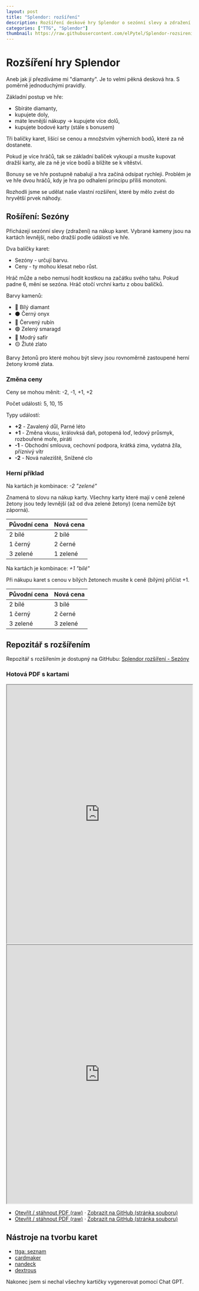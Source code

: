 ```yaml
---
layout: post
title: "Splendor: rozšíření"
description: Rozšíření deskové hry Splendor o sezónní slevy a zdražení
categories: ["TTG", "Splendor"]
thumbnail: https://raw.githubusercontent.com/elPytel/Splendor-rozsireni_Sezony/refs/heads/main/assets/stones/ChatGPT-Sezóna_Rubín.png
---
```


# Rozšíření hry Splendor

Aneb jak jí přezdíváme mi "diamanty". Je to velmi pěkná desková hra. S poměrně jednoduchými pravidly. 

Základní postup ve hře:
- Sbíráte diamanty, 
- kupujete doly, 
- máte levnější nákupy -> kupujete více dolů, 
- kupujete bodové karty (stále s bonusem)

Tři balíčky karet, lišící se cenou a množstvím výherních bodů, které za ně dostanete.

Pokud je více hráčů, tak se základní balíček vykoupí a musíte kupovat dražší karty, ale za ně je více bodů a blížíte se k vítěství. 

Bonusy se ve hře postupně nabalují a hra začíná odsípat rychleji. Problém je ve hře dvou hráčů, kdy je hra po odhalení principu příliš monotoni. 

Rozhodli jsme se udělat naše vlastní rozšíření, které by mělo zvést do hryvětší prvek náhody. 

## Rošíření: Sezóny

Přicházejí sezónní slevy (zdražení) na nákup karet. 
Vybrané kameny jsou na kartách levnější, nebo dražší podle údálostí ve hře.

Dva balíčky karet:
- Sezóny - určují barvu. 
- Ceny - ty mohou klesat nebo růst.

Hráč může a nebo nemusí hodit kostkou na začátku svého tahu. Pokud padne 6, mění se sezóna. Hráč otočí vrchní kartu z obou balíčků.

Barvy kamenů:
- 💎 Bílý diamant
- ⚫ Černý onyx
- 🔴 Červený rubín
- 🟢 Zelený smaragd
- 🔵 Modrý safír
- 🟡 Žluté zlato

Barvy žetonů pro které mohou být slevy jsou rovnoměrně zastoupené herní žetony kromě zlata.

### Změna ceny
Ceny se mohou měnit: -2, -1, +1, +2

Počet událostí: 5, 10, 15

Typy událostí:
- **+2** - Zavalený důl, Parné léto 
- **+1** - Změna vkusu, královksá daň, potopená loď, ledový průsmyk, rozbouřené moře, piráti
- **-1** - Obchodní smlouva, cechovní podpora, krátká zima, vydatná žíla, příznivý vítr
- **-2** - Nová naleziště, Snížené clo

### Herní příklad
Na kartách je kombinace:
*-2 "zelené"*

Znamená to slovu na nákup karty. Všechny karty které mají v ceně zelené žetony jsou tedy levnější (až od dva zelené žetony) (cena nemůže být záporná).

| Původní cena | Nová cena |
|--------------|-----------|
| 2 bílé       | 2 bílé    |
| 1 černý      | 2 černé   |
| 3 zelené     | 1 zelené  |

Na kartách je kombinace:
*+1 "bílé"*

Při nákupu karet s cenou v bílých žetonech musíte k ceně (bílým) přičíst +1.

| Původní cena | Nová cena |
|--------------|-----------|
| 2 bílé       | 3 bílé    |
| 1 černý      | 2 černé   |
| 3 zelené     | 3 zelené  |

## Repozitář s rozšířením

Repozitář s rozšířením je dostupný na GitHubu: [Splendor rozšíření - Sezóny](https://github.com/elPytel/Splendor-rozsireni_Sezony)

### Hotová PDF s kartami

<iframe src="https://mozilla.github.io/pdf.js/web/viewer.html?file=https://raw.githubusercontent.com/elPytel/Splendor-rozsireni_Sezony/main/PDF/Splendor_Sezony_udalosti_A4_strih_part1.pdf" width="100%" height="700"></iframe>


<iframe src="https://mozilla.github.io/pdf.js/web/viewer.html?file=https://raw.githubusercontent.com/elPytel/Splendor-rozsireni_Sezony/main/PDF/Splendor_Udalosti_tisk_A4_part2.pdf" width="100%" height="700"></iframe>

<!-- Fallback odkazy -->
- <a href="https://raw.githubusercontent.com/elPytel/Splendor-rozsireni_Sezony/main/PDF/Splendor_Sezony_udalosti_A4_strih_part1.pdf">Otevřít / stáhnout PDF (raw)</a>
  · <a href="https://github.com/elPytel/Splendor-rozsireni_Sezony/blob/main/PDF/Splendor_Sezony_udalosti_A4_strih_part1.pdf">Zobrazit na GitHub (stránka souboru)</a>
-  <a href="https://raw.githubusercontent.com/elPytel/Splendor-rozsireni_Sezony/main/PDF/Splendor_Udalosti_tisk_A4_part2.pdf">Otevřít / stáhnout PDF (raw)</a>
  · <a href="https://github.com/elPytel/Splendor-rozsireni_Sezony/blob/main/PDF/Splendor_Udalosti_tisk_A4_part2.pdf">Zobrazit na GitHub (stránka souboru)</a>


## Nástroje na tvorbu karet

- [ttga: seznam](https://www.ttgda.org/software-tools)
- [cardmaker](https://github.com/nhmkdev/cardmaker)
- [nandeck](https://nandeck.com/)
- [dextrous](https://www.dextrous.com.au/)

Nakonec jsem si nechal všechny kartičky vygenerovat pomocí Chat GPT.